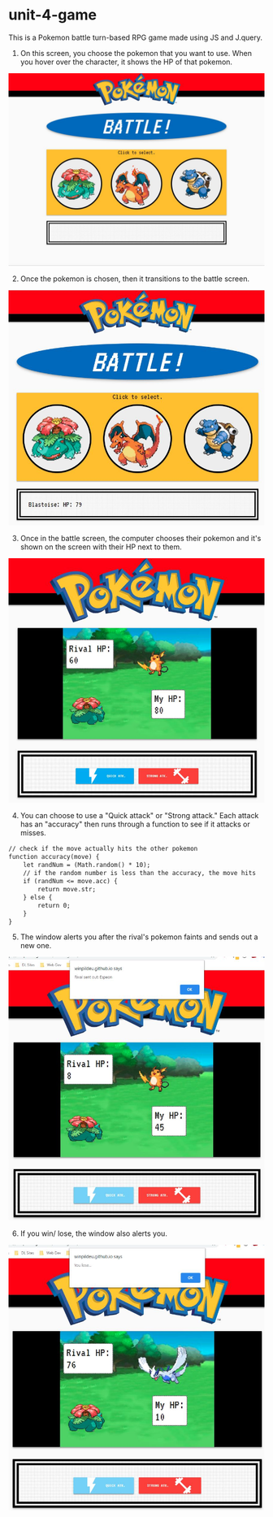 # unit-4-game
This is a Pokemon battle turn-based RPG game made using JS and J.query.

1. On this screen, you choose the pokemon that you want to use. When you hover over the character, it shows the HP of that pokemon.

![Select screen](assets/markdown/1.JPG)

2. Once the pokemon is chosen, then it transitions to the battle screen.

![Battle screen](assets/markdown/2.JPG)

3. Once in the battle screen, the computer chooses their pokemon and it's shown on the screen with their HP next to them.

![Battle screen](assets/markdown/3.JPG)

4. You can choose to use a "Quick attack" or "Strong attack." Each attack has an "accuracy" then runs through a function to see if it attacks or misses.

```
// check if the move actually hits the other pokemon
function accuracy(move) {
    let randNum = (Math.random() * 10);
    // if the random number is less than the accuracy, the move hits
    if (randNum <= move.acc) {
        return move.str;
    } else {
        return 0;
    }
}
```

5. The window alerts you after the rival's pokemon faints and sends out a new one.

![Faint alert](assets/markdown/5.JPG)

6. If you win/ lose, the window also alerts you.

![Win or lose](assets/markdown/6.JPG)